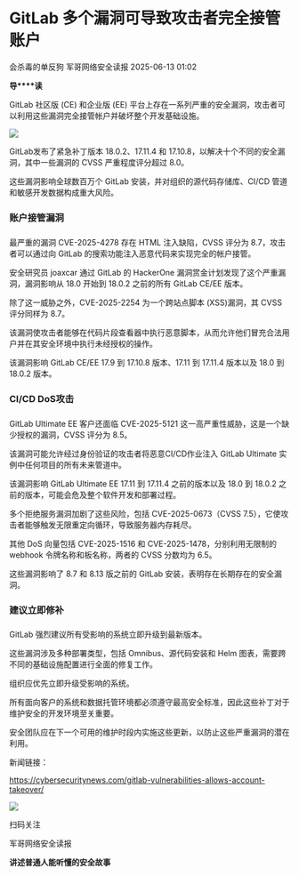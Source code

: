 #  GitLab 多个漏洞可导致攻击者完全接管账户  
会杀毒的单反狗  军哥网络安全读报   2025-06-13 01:02  
  
**导****读**  
  
  
  
GitLab 社区版 (CE) 和企业版 (EE) 平台上存在一系列严重的安全漏洞，攻击者可以利用这些漏洞完全接管帐户并破坏整个开发基础设施。  
  
![](https://mmbiz.qpic.cn/mmbiz_png/AnRWZJZfVaEwGHZkvHktLibiaekoa7LUEVI8gm2TqYzZKM0vLiaY56k5thn60X8Beic4b2gofsXmx0l9R9tL74GP9g/640?wx_fmt=png&from=appmsg "")  
  
  
GitLab发布了紧急补丁版本 18.0.2、17.11.4 和 17.10.8，以解决十个不同的安全漏洞，其中一些漏洞的 CVSS 严重程度评分超过 8.0。  
  
  
这些漏洞影响全球数百万个 GitLab 安装，并对组织的源代码存储库、CI/CD 管道和敏感开发数据构成重大风险。  
  
### 账户接管漏洞  
###   
  
最严重的漏洞 CVE-2025-4278 存在 HTML 注入缺陷，CVSS 评分为 8.7，攻击者可以通过向 GitLab 的搜索功能注入恶意代码来实现完全的帐户接管。  
  
  
安全研究员 joaxcar 通过 GitLab 的 HackerOne 漏洞赏金计划发现了这个严重漏洞，漏洞影响从 18.0 开始到 18.0.2 之前的所有 GitLab CE/EE 版本。  
  
  
除了这一威胁之外，CVE-2025-2254 为一个跨站点脚本 (XSS)漏洞，其 CVSS 评分同样为 8.7。  
  
  
该漏洞使攻击者能够在代码片段查看器中执行恶意脚本，从而允许他们冒充合法用户并在其安全环境中执行未经授权的操作。  
  
  
该漏洞影响 GitLab CE/EE 17.9 到 17.10.8 版本、17.11 到 17.11.4 版本以及 18.0 到 18.0.2 版本。  
  
### CI/CD DoS攻击  
###   
  
GitLab Ultimate EE 客户还面临 CVE-2025-5121 这一高严重性威胁，这是一个缺少授权的漏洞，CVSS 评分为 8.5。  
  
  
该漏洞可能允许经过身份验证的攻击者将恶意CI/CD作业注入 GitLab Ultimate 实例中任何项目的所有未来管道中。  
  
  
该漏洞影响 GitLab Ultimate EE 17.11 到 17.11.4 之前的版本以及 18.0 到 18.0.2 之前的版本，可能会危及整个软件开发和部署过程。  
  
  
多个拒绝服务漏洞加剧了这些风险，包括 CVE-2025-0673（CVSS 7.5），它使攻击者能够触发无限重定向循环，导致服务器内存耗尽。  
  
  
其他 DoS 向量包括 CVE-2025-1516 和 CVE-2025-1478，分别利用无限制的 webhook 令牌名称和板名称，两者的 CVSS 分数均为 6.5。  
  
  
这些漏洞影响了 8.7 和 8.13 版之前的 GitLab 安装，表明存在长期存在的安全漏洞。  
  
### 建议立即修补  
###   
  
GitLab 强烈建议所有受影响的系统立即升级到最新版本。  
  
  
这些漏洞涉及多种部署类型，包括 Omnibus、源代码安装和 Helm 图表，需要跨不同的基础设施配置进行全面的修复工作。  
  
  
组织应优先立即升级受影响的系统。  
  
  
所有面向客户的系统和数据托管环境都必须遵守最高安全标准，因此这些补丁对于维护安全的开发环境至关重要。  
  
  
安全团队应在下一个可用的维护时段内实施这些更新，以防止这些严重漏洞的潜在利用。  
  
  
新闻链接：  
  
https://cybersecuritynews.com/gitlab-vulnerabilities-allows-account-takeover/  
  
![](https://mmbiz.qpic.cn/mmbiz_jpg/AnRWZJZfVaGC3gsJClsh4Fia0icylyBEnBywibdbkrLLzmpibfdnf5wNYzEUq2GpzfedMKUjlLJQ4uwxAFWLzHhPFQ/640?wx_fmt=jpeg "")  
  
扫码关注  
  
军哥网络安全读报  
  
**讲述普通人能听懂的安全故事**  
  
  
